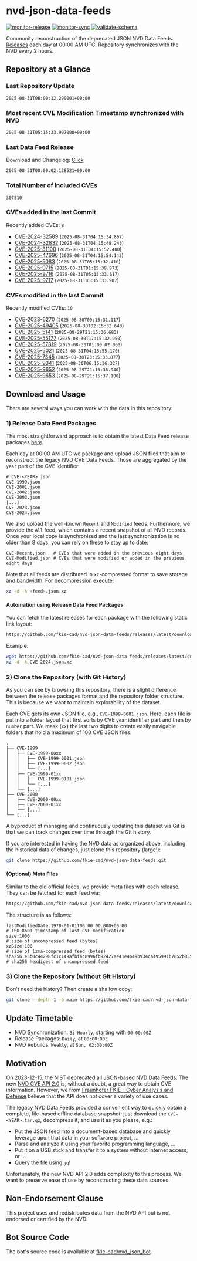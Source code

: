 # nvd-json-data-feeds

[![monitor-release](https://github.com/fkie-cad/nvd-json-data-feeds/actions/workflows/monitor_release.yml/badge.svg)](https://github.com/fkie-cad/nvd-json-data-feeds/actions/workflows/monitor_release.yml)
[![monitor-sync](https://github.com/fkie-cad/nvd-json-data-feeds/actions/workflows/monitor_sync.yml/badge.svg)](https://github.com/fkie-cad/nvd-json-data-feeds/actions/workflows/monitor_sync.yml)
[![validate-schema](https://github.com/fkie-cad/nvd-json-data-feeds/actions/workflows/validate_schema.yml/badge.svg)](https://github.com/fkie-cad/nvd-json-data-feeds/actions/workflows/validate_schema.yml)

Community reconstruction of the deprecated JSON NVD Data Feeds.
[Releases](https://github.com/fkie-cad/nvd-json-data-feeds/releases/latest) each day at 00:00 AM UTC.
Repository synchronizes with the NVD every 2 hours.

## Repository at a Glance

### Last Repository Update

```plain
2025-08-31T06:00:12.290001+00:00
```

### Most recent CVE Modification Timestamp synchronized with NVD

```plain
2025-08-31T05:15:33.907000+00:00
```

### Last Data Feed Release

Download and Changelog: [Click](https://github.com/fkie-cad/nvd-json-data-feeds/releases/latest)

```plain
2025-08-31T00:00:02.128521+00:00
```

### Total Number of included CVEs

```plain
307510
```

### CVEs added in the last Commit

Recently added CVEs: `8`

- [CVE-2024-32589](CVE-2024/CVE-2024-325xx/CVE-2024-32589.json) (`2025-08-31T04:15:34.867`)
- [CVE-2024-32832](CVE-2024/CVE-2024-328xx/CVE-2024-32832.json) (`2025-08-31T04:15:48.243`)
- [CVE-2025-31100](CVE-2025/CVE-2025-311xx/CVE-2025-31100.json) (`2025-08-31T04:15:52.400`)
- [CVE-2025-47696](CVE-2025/CVE-2025-476xx/CVE-2025-47696.json) (`2025-08-31T04:15:54.143`)
- [CVE-2025-5083](CVE-2025/CVE-2025-50xx/CVE-2025-5083.json) (`2025-08-31T05:15:32.410`)
- [CVE-2025-9715](CVE-2025/CVE-2025-97xx/CVE-2025-9715.json) (`2025-08-31T01:15:39.973`)
- [CVE-2025-9716](CVE-2025/CVE-2025-97xx/CVE-2025-9716.json) (`2025-08-31T05:15:33.617`)
- [CVE-2025-9717](CVE-2025/CVE-2025-97xx/CVE-2025-9717.json) (`2025-08-31T05:15:33.907`)


### CVEs modified in the last Commit

Recently modified CVEs: `10`

- [CVE-2023-6270](CVE-2023/CVE-2023-62xx/CVE-2023-6270.json) (`2025-08-30T09:15:31.117`)
- [CVE-2025-49405](CVE-2025/CVE-2025-494xx/CVE-2025-49405.json) (`2025-08-30T02:15:32.643`)
- [CVE-2025-5141](CVE-2025/CVE-2025-51xx/CVE-2025-5141.json) (`2025-08-29T21:15:36.683`)
- [CVE-2025-55177](CVE-2025/CVE-2025-551xx/CVE-2025-55177.json) (`2025-08-30T17:15:32.950`)
- [CVE-2025-57819](CVE-2025/CVE-2025-578xx/CVE-2025-57819.json) (`2025-08-30T01:00:02.000`)
- [CVE-2025-6021](CVE-2025/CVE-2025-60xx/CVE-2025-6021.json) (`2025-08-31T04:15:55.170`)
- [CVE-2025-7345](CVE-2025/CVE-2025-73xx/CVE-2025-7345.json) (`2025-08-30T23:15:33.877`)
- [CVE-2025-9341](CVE-2025/CVE-2025-93xx/CVE-2025-9341.json) (`2025-08-30T06:15:36.327`)
- [CVE-2025-9652](CVE-2025/CVE-2025-96xx/CVE-2025-9652.json) (`2025-08-29T21:15:36.940`)
- [CVE-2025-9653](CVE-2025/CVE-2025-96xx/CVE-2025-9653.json) (`2025-08-29T21:15:37.100`)


## Download and Usage

There are several ways you can work with the data in this repository:

### 1) Release Data Feed Packages

The most straightforward approach is to obtain the latest Data Feed release packages [here](https://github.com/fkie-cad/nvd-json-data-feeds/releases/latest).

Each day at 00:00 AM UTC we package and upload JSON files that aim to reconstruct the legacy NVD CVE Data Feeds.
Those are aggregated by the `year` part of the CVE identifier:

```
# CVE-<YEAR>.json
CVE-1999.json
CVE-2001.json
CVE-2002.json
CVE-2003.json
[...]
CVE-2023.json
CVE-2024.json
```

We also upload the well-known `Recent` and `Modified` feeds.
Furthermore, we provide the `All` feed, which contains a recent snapshot of all NVD records.
Once your local copy is synchronized and the last synchronization is no older than 8 days, you can rely on these to stay up to date:

```plain
CVE-Recent.json   # CVEs that were added in the previous eight days
CVE-Modified.json # CVEs that were modified or added in the previous eight days
```

Note that all feeds are distributed in `xz`-compressed format to save storage and bandwidth.
For decompression execute:

```sh
xz -d -k <feed>.json.xz
```

#### Automation using Release Data Feed Packages

You can fetch the latest releases for each package with the following static link layout:

```sh
https://github.com/fkie-cad/nvd-json-data-feeds/releases/latest/download/CVE-<YEAR>.json.xz
```

Example:

```sh
wget https://github.com/fkie-cad/nvd-json-data-feeds/releases/latest/download/CVE-2024.json.xz
xz -d -k CVE-2024.json.xz
```

### 2) Clone the Repository (with Git History)

As you can see by browsing this repository, there is a slight difference between the release packages format and the repository folder structure.
This is because we want to maintain explorability of the dataset.

Each CVE gets its own JSON file, e.g., `CVE-1999-0001.json`.
Here, each file is put into a folder layout that first sorts by CVE `year` identifier part and then by `number` part.
We mask (`xx`) the last two digits to create easily navigable folders that hold a maximum of 100 CVE JSON files:

```plain
.
├── CVE-1999
│   ├── CVE-1999-00xx
│   │   ├── CVE-1999-0001.json
│   │   ├── CVE-1999-0002.json
│   │   └── [...]
│   ├── CVE-1999-01xx
│   │   ├── CVE-1999-0101.json
│   │   └── [...]
│   └── [...]
├── CVE-2000
│   ├── CVE-2000-00xx
│   ├── CVE-2000-01xx
│   └── [...]
└── [...]
```

A byproduct of managing and continuously updating this dataset via Git is that we can track changes over time through the Git history.

If you are interested in having the NVD data as organized above, including the historical data of changes, just clone this repository (large!):

```sh
git clone https://github.com/fkie-cad/nvd-json-data-feeds.git
```

#### (Optional) Meta Files

Similar to the old official feeds, we provide meta files with each release. They can be fetched for each feed via:

```sh
https://github.com/fkie-cad/nvd-json-data-feeds/releases/latest/download/CVE-<YEAR>.meta
```

The structure is as follows:

```plain
lastModifiedDate:1970-01-01T00:00:00.000+00:00                          # ISO 8601 timestamp of last CVE modification
size:1000                                                               # size of uncompressed feed (bytes)
xzSize:100                                                              # size of lzma-compressed feed (bytes)
sha256:e3b0c44298fc1c149afbf4c8996fb92427ae41e4649b934ca495991b7852b855 # sha256 hexdigest of uncompressed feed
```

### 3) Clone the Repository (without Git History)

Don't need the history? Then create a shallow copy:

```sh
git clone --depth 1 -b main https://github.com/fkie-cad/nvd-json-data-feeds.git
```


## Update Timetable

* NVD Synchronization: `Bi-Hourly`, starting with `00:00:00Z`
* Release Packages: `Daily`, at `00:00:00Z`
* NVD Rebuilds: `Weekly`, at `Sun, 02:30:00Z`


## Motivation

On 2023-12-15, the NIST deprecated all [JSON-based NVD Data Feeds](https://nvd.nist.gov/vuln/data-feeds#divRetirementBanner-1).
The new [NVD CVE API 2.0](https://nvd.nist.gov/developers/vulnerabilities) is, without a doubt, a great way to obtain CVE information.
However, we from [Fraunhofer FKIE - Cyber Analysis and Defense](https://www.fkie.fraunhofer.de/en/departments/cad.html) believe that the API does not cover a variety of use cases.

The legacy NVD Data Feeds provided a convenient way to quickly obtain a complete, file-based offline database snapshot; just download the `CVE-<YEAR>.tar.gz`, decompress it, and use it as you please, e.g.:

- Put the JSON feed into a document-based database and quickly leverage upon that data in your software project, ...
- Parse and analyze it using your favorite programming language, ...
- Put it on a USB stick and transfer it to a system without internet access, or ...
- Query the file using `jq`!

Unfortunately, the new NVD API 2.0 adds complexity to this process.
We want to preserve ease of use by reconstructing these data sources.

## Non-Endorsement Clause

This project uses and redistributes data from the NVD API but is not endorsed or certified by the NVD.

## Bot Source Code

The bot's source code is available at [fkie-cad/nvd\_json\_bot](https://github.com/fkie-cad/nvd_json_bot).